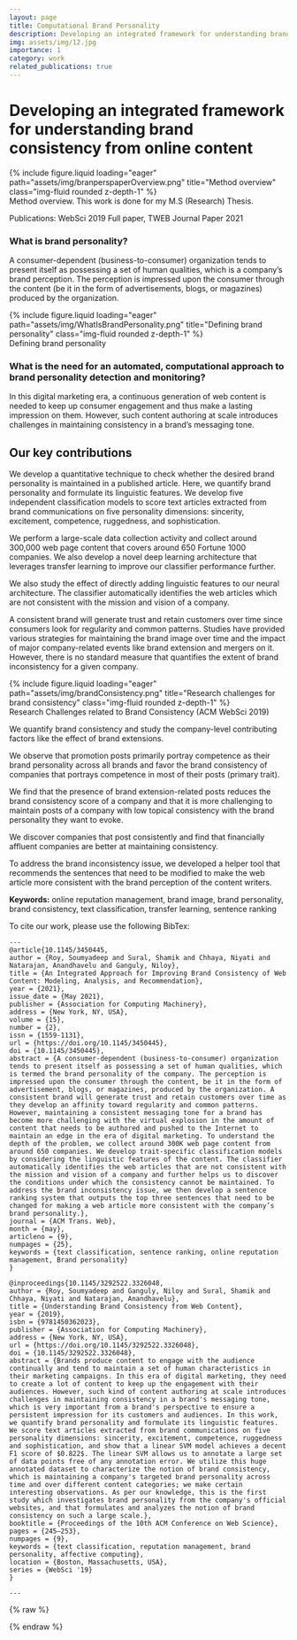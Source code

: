 ```yaml
---
layout: page
title: Computational Brand Personality
description: Developing an integrated framework for understanding brand consistency from online content
img: assets/img/12.jpg
importance: 1
category: work
related_publications: true
---
```


# Developing an integrated framework for understanding brand consistency from online content

<div class="row">
    <div class="col-sm mt-3 mt-md-0">
        {% include figure.liquid loading="eager" path="assets/img/branperspaperOverview.png" title="Method overview" class="img-fluid rounded z-depth-1" %}
    </div>
</div>
<div class="caption">
    Method overview. This work is done for my M.S (Research) Thesis.
</div>

Publications: WebSci 2019 Full paper, TWEB Journal Paper 2021

### What is brand personality?

A consumer-dependent (business-to-consumer) organization tends to present itself as possessing a set of human qualities, which is a company’s brand perception. The perception is impressed upon the consumer through the content (be it in the form of advertisements, blogs, or magazines) produced by the organization.

<div class="row">
    <div class="col-sm mt-3 mt-md-0">
        {% include figure.liquid loading="eager" path="assets/img/WhatIsBrandPersonality.png" title="Defining brand personality" class="img-fluid rounded z-depth-1" %}
    </div>
</div>
<div class="caption">
    Defining brand personality
</div>


### What is the need for an automated, computational approach to brand personality detection and monitoring?

In this digital marketing era, a continuous generation of web content is needed to keep up consumer engagement and thus make a lasting impression on them. However, such content authoring at scale introduces challenges in maintaining consistency in a brand’s messaging tone.

## Our key contributions

We develop a quantitative technique to check whether the desired brand personality is maintained in a published article. Here, we quantify brand personality and formulate its linguistic features. We develop five independent classification models to score text articles extracted from brand communications on five personality dimensions: sincerity, excitement, competence, ruggedness, and sophistication.

We perform a large-scale data collection activity and collect around 300,000 web page content that covers around 650 Fortune 1000 companies. We also develop a novel deep learning architecture that leverages transfer learning to improve our classifier performance further.

We also study the effect of directly adding linguistic features to our neural architecture. The classifier automatically identifies the web articles which are not consistent with the mission and vision of a company.

A consistent brand will generate trust and retain customers over time since consumers look for regularity and common patterns. Studies have provided various strategies for maintaining the brand image over time and the impact of major company-related events like brand extension and mergers on it. However, there is no standard measure that quantifies the extent of brand inconsistency for a given company.

<div class="row">
    <div class="col-sm mt-3 mt-md-0">
        {% include figure.liquid loading="eager" path="assets/img/brandConsistency.png" title="Research challenges for brand consistency" class="img-fluid rounded z-depth-1" %}
    </div>
</div>
<div class="caption">
    Research Challenges related to Brand Consistency (ACM WebSci 2019)
</div>

We quantify brand consistency and study the company-level contributing factors like the effect of brand extensions.

We observe that promotion posts primarily portray competence as their brand personality across all brands and favor the brand consistency of companies that portrays competence in most of their posts (primary trait).

We find that the presence of brand extension-related posts reduces the brand consistency score of a company and that it is more challenging to maintain posts of a company with low topical consistency with the brand personality they want to evoke.

We discover companies that post consistently and find that financially affluent companies are better at maintaining consistency.

To address the brand inconsistency issue, we developed a helper tool that recommends the sentences that need to be modified to make the web article more consistent with the brand perception of the content writers.

**Keywords:** online reputation management, brand image, brand personality, brand consistency, text classification, transfer learning, sentence ranking

To cite our work, please use the following BibTex:

    ---
    @article{10.1145/3450445,
    author = {Roy, Soumyadeep and Sural, Shamik and Chhaya, Niyati and Natarajan, Anandhavelu and Ganguly, Niloy},
    title = {An Integrated Approach for Improving Brand Consistency of Web Content: Modeling, Analysis, and Recommendation},
    year = {2021},
    issue_date = {May 2021},
    publisher = {Association for Computing Machinery},
    address = {New York, NY, USA},
    volume = {15},
    number = {2},
    issn = {1559-1131},
    url = {https://doi.org/10.1145/3450445},
    doi = {10.1145/3450445},
    abstract = {A consumer-dependent (business-to-consumer) organization tends to present itself as possessing a set of human qualities, which is termed the brand personality of the company. The perception is impressed upon the consumer through the content, be it in the form of advertisement, blogs, or magazines, produced by the organization. A consistent brand will generate trust and retain customers over time as they develop an affinity toward regularity and common patterns. However, maintaining a consistent messaging tone for a brand has become more challenging with the virtual explosion in the amount of content that needs to be authored and pushed to the Internet to maintain an edge in the era of digital marketing. To understand the depth of the problem, we collect around 300K web page content from around 650 companies. We develop trait-specific classification models by considering the linguistic features of the content. The classifier automatically identifies the web articles that are not consistent with the mission and vision of a company and further helps us to discover the conditions under which the consistency cannot be maintained. To address the brand inconsistency issue, we then develop a sentence ranking system that outputs the top three sentences that need to be changed for making a web article more consistent with the company’s brand personality.},
    journal = {ACM Trans. Web},
    month = {may},
    articleno = {9},
    numpages = {25},
    keywords = {text classification, sentence ranking, online reputation management, Brand personality}
    }

    @inproceedings{10.1145/3292522.3326048,
    author = {Roy, Soumyadeep and Ganguly, Niloy and Sural, Shamik and Chhaya, Niyati and Natarajan, Anandhavelu},
    title = {Understanding Brand Consistency from Web Content},
    year = {2019},
    isbn = {9781450362023},
    publisher = {Association for Computing Machinery},
    address = {New York, NY, USA},
    url = {https://doi.org/10.1145/3292522.3326048},
    doi = {10.1145/3292522.3326048},
    abstract = {Brands produce content to engage with the audience continually and tend to maintain a set of human characteristics in their marketing campaigns. In this era of digital marketing, they need to create a lot of content to keep up the engagement with their audiences. However, such kind of content authoring at scale introduces challenges in maintaining consistency in a brand's messaging tone, which is very important from a brand's perspective to ensure a persistent impression for its customers and audiences. In this work, we quantify brand personality and formulate its linguistic features. We score text articles extracted from brand communications on five personality dimensions: sincerity, excitement, competence, ruggedness and sophistication, and show that a linear SVM model achieves a decent F1 score of $0.822$. The linear SVM allows us to annotate a large set of data points free of any annotation error. We utilize this huge annotated dataset to characterize the notion of brand consistency, which is maintaining a company's targeted brand personality across time and over different content categories; we make certain interesting observations. As per our knowledge, this is the first study which investigates brand personality from the company's official websites, and that formulates and analyzes the notion of brand consistency on such a large scale.},
    booktitle = {Proceedings of the 10th ACM Conference on Web Science},
    pages = {245–253},
    numpages = {9},
    keywords = {text classification, reputation management, brand personality, affective computing},
    location = {Boston, Massachusetts, USA},
    series = {WebSci '19}
    }

    ---

{% raw %}

{% endraw %}
